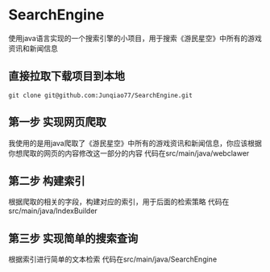 # SearchEngine
  使用java语言实现的一个搜索引擎的小项目，用于搜索《游民星空》中所有的游戏资讯和新闻信息

## 直接拉取下载项目到本地
```
git clone git@github.com:Junqiao77/SearchEngine.git
```
## 第一步 实现网页爬取
  我使用的是用java爬取了《游民星空》中所有的游戏资讯和新闻信息，你应该根据你想爬取的网页的内容修改这一部分的内容
代码在src/main/java/webclawer

## 第二步 构建索引
  根据爬取的相关的字段，构建对应的索引，用于后面的检索策略
  代码在src/main/java/IndexBuilder

## 第三步 实现简单的搜索查询
  根据索引进行简单的文本检索
  代码在src/main/java/SearchEngine
